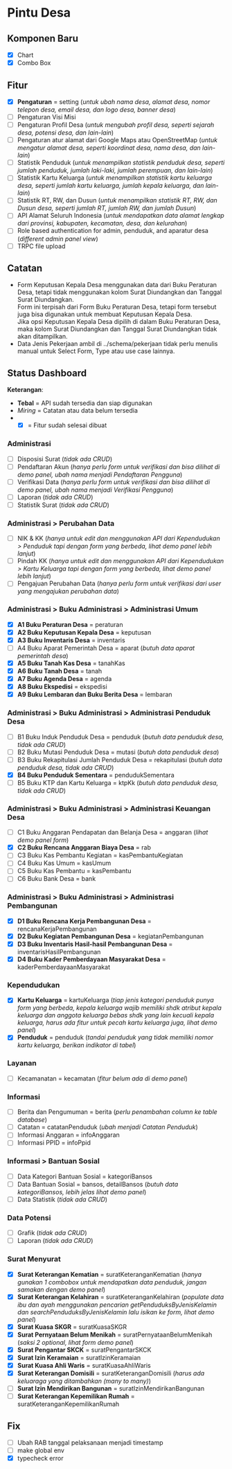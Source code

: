 # Pintu Desa

## Komponen Baru

- [x] Chart
- [x] Combo Box

## Fitur

- [x] **Pengaturan** = setting (_untuk ubah nama desa, alamat desa, nomor
      telepon desa, email desa, dan logo desa, banner desa_)
- [ ] Pengaturan Visi Misi
- [ ] Pengaturan Profil Desa (_untuk mengubah profil desa, seperti sejarah desa,
      potensi desa, dan lain-lain_)
- [ ] Pengaturan atur alamat dari Google Maps atau OpenStreetMap (_untuk
      mengatur alamat desa, seperti koordinat desa, nama desa, dan lain-lain_)
- [ ] Statistik Penduduk (_untuk menampilkan statistik penduduk desa, seperti
      jumlah penduduk, jumlah laki-laki, jumlah perempuan, dan lain-lain_)
- [ ] Statistik Kartu Keluarga (_untuk menampilkan statistik kartu keluarga
      desa, seperti jumlah kartu keluarga, jumlah kepala keluarga, dan
      lain-lain_)
- [ ] Statistik RT, RW, dan Dusun (_untuk menampilkan statistik RT, RW, dan
      Dusun desa, seperti jumlah RT, jumlah RW, dan jumlah Dusun_)
- [ ] API Alamat Seluruh Indonesia (_untuk mendapatkan data alamat lengkap dari
      provinsi, kabupaten, kecamatan, desa, dan kelurahan_)
- [ ] Role based authentication for admin, penduduk, and aparatur desa
      (_different admin panel view_)
- [ ] TRPC file upload

## Catatan

- Form Keputusan Kepala Desa menggunakan data dari Buku Peraturan Desa, tetapi
  tidak menggunakan kolom Surat Diundangkan dan Tanggal Surat Diundangkan.  
  Form ini terpisah dari Form Buku Peraturan Desa, tetapi form tersebut juga
  bisa digunakan untuk membuat Keputusan Kepala Desa.  
  Jika opsi Keputusan Kepala Desa dipilih di dalam Buku Peraturan Desa, maka
  kolom Surat Diundangkan dan Tanggal Surat Diundangkan tidak akan ditampilkan.
- Data Jenis Pekerjaan ambil di ../schema/pekerjaan tidak perlu menulis manual
  untuk Select Form, Type atau use case lainnya.

## Status Dashboard

**Keterangan**:

- **Tebal** = API sudah tersedia dan siap digunakan
- _Miring_ = Catatan atau data belum tersedia
- - [x] = Fitur sudah selesai dibuat

### Administrasi

- [ ] Disposisi Surat (_tidak ada CRUD_)
- [ ] Pendaftaran Akun (_hanya perlu form untuk verifikasi dan bisa dilihat di
      demo panel, ubah nama menjadi Pendaftaran Pengguna_)
- [ ] Verifikasi Data (_hanya perlu form untuk verifikasi dan bisa dilihat di
      demo panel, ubah nama menjadi Verifikasi Pengguna_)
- [ ] Laporan (_tidak ada CRUD_)
- [ ] Statistik Surat (_tidak ada CRUD_)

### Administrasi > Perubahan Data

- [ ] NIK & KK (_hanya untuk edit dan menggunakan API dari Kependudukan >
      Penduduk tapi dengan form yang berbeda, lihat demo panel lebih lanjut_)
- [ ] Pindah KK (_hanya untuk edit dan menggunakan API dari Kependudukan > Kartu
      Keluarga tapi dengan form yang berbeda, lihat demo panel lebih lanjut_)
- [ ] Pengajuan Perubahan Data (_hanya perlu form untuk verifikasi dari user
      yang mengajukan perubahan data_)

### Administrasi > Buku Administrasi > Administrasi Umum

- [x] **A1 Buku Peraturan Desa** = peraturan
- [x] **A2 Buku Keputusan Kepala Desa** = keputusan
- [x] **A3 Buku Inventaris Desa** = inventaris
- [ ] A4 Buku Aparat Pemerintah Desa = aparat (_butuh data aparat pemerintah
      desa_)
- [x] **A5 Buku Tanah Kas Desa** = tanahKas
- [x] **A6 Buku Tanah Desa** = tanah
- [x] **A7 Buku Agenda Desa** = agenda
- [x] **A8 Buku Ekspedisi** = ekspedisi
- [x] **A9 Buku Lembaran dan Buku Berita Desa** = lembaran

### Administrasi > Buku Administrasi > Administrasi Penduduk Desa

- [ ] B1 Buku Induk Penduduk Desa = penduduk (_butuh data penduduk desa, tidak
      ada CRUD_)
- [ ] B2 Buku Mutasi Penduduk Desa = mutasi (_butuh data penduduk desa_)
- [ ] B3 Buku Rekapitulasi Jumlah Penduduk Desa = rekapitulasi (_butuh data
      penduduk desa, tidak ada CRUD_)
- [x] **B4 Buku Penduduk Sementara** = pendudukSementara
- [ ] B5 Buku KTP dan Kartu Keluarga = ktpKk (_butuh data penduduk desa, tidak
      ada CRUD_)

### Administrasi > Buku Administrasi > Administrasi Keuangan Desa

- [ ] C1 Buku Anggaran Pendapatan dan Belanja Desa = anggaran (_lihat demo panel
      form_)
- [x] **C2 Buku Rencana Anggaran Biaya Desa** = rab
- [ ] C3 Buku Kas Pembantu Kegiatan = kasPembantuKegiatan
- [ ] C4 Buku Kas Umum = kasUmum
- [ ] C5 Buku Kas Pembantu = kasPembantu
- [ ] C6 Buku Bank Desa = bank

### Administrasi > Buku Administrasi > Administrasi Pembangunan

- [x] **D1 Buku Rencana Kerja Pembangunan Desa** = rencanaKerjaPembangunan
- [x] **D2 Buku Kegiatan Pembangunan Desa** = kegiatanPembangunan
- [x] **D3 Buku Inventaris Hasil-hasil Pembangunan Desa** =
      inventarisHasilPembangunan
- [x] **D4 Buku Kader Pemberdayaan Masyarakat Desa** =
      kaderPemberdayaanMasyarakat

### Kependudukan

- [x] **Kartu Keluarga** = kartuKeluarga (_tiap jenis kategori penduduk punya
      form yang berbeda, kepala keluarga wajib memiliki shdk atribut kepala
      keluarga dan anggota keluarga bebas shdk yang lain kecuali kepala
      keluarga, harus ada fitur untuk pecah kartu keluarga juga, lihat demo
      panel_)
- [x] **Penduduk** = penduduk (_tandai penduduk yang tidak memiliki nomor kartu
      keluarga, berikan indikator di tabel_)

### Layanan

- [ ] Kecamanatan = kecamatan (_fitur belum ada di demo panel_)

### Informasi

- [ ] Berita dan Pengumuman = berita (_perlu penambahan column ke table
      database_)
- [ ] Catatan = catatanPenduduk (_ubah menjadi Catatan Penduduk_)
- [ ] Informasi Anggaran = infoAnggaran
- [ ] Informasi PPID = infoPpid

### Informasi > Bantuan Sosial

- [ ] Data Kategori Bantuan Sosial = kategoriBansos
- [ ] Data Bantuan Sosial = bansos, detailBansos (_butuh data kategoriBansos,
      lebih jelas lihat demo panel_)
- [ ] Data Statistik (_tidak ada CRUD_)

### Data Potensi

- [ ] Grafik (_tidak ada CRUD_)
- [ ] Laporan (_tidak ada CRUD_)

### Surat Menyurat

- [x] **Surat Keterangan Kematian** = suratKeteranganKematian (_hanya gunakan 1
      combobox untuk mendapatkan data penduduk, jangan samakan dengan demo
      panel_)
- [x] **Surat Keterangan Kelahiran** = suratKeteranganKelahiran (_populate data
      ibu dan ayah menggunakan pencarian getPenduduksByJenisKelamin dan
      searchPenduduksByJenisKelamin lalu isikan ke form, lihat demo panel_)
- [x] **Surat Kuasa SKGR** = suratKuasaSKGR
- [x] **Surat Pernyataan Belum Menikah** = suratPernyataanBelumMenikah (_saksi 2
      optional, lihat form demo panel_)
- [x] **Surat Pengantar SKCK** = suratPengantarSKCK
- [x] **Surat Izin Keramaian** = suratIzinKeramaian
- [x] **Surat Kuasa Ahli Waris** = suratKuasaAhliWaris
- [x] **Surat Keterangan Domisili** = suratKeteranganDomisili (_harus ada
      keluaraga yang ditambahkan (many to many)_)
- [ ] **Surat Izin Mendirikan Bangunan** = suratIzinMendirikanBangunan
- [ ] **Surat Keterangan Kepemilikan Rumah** = suratKeteranganKepemilikanRumah

## Fix

- [ ] Ubah RAB tanggal pelaksanaan menjadi timestamp
- [ ] make global env
- [x] typecheck error
